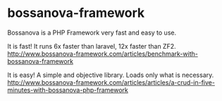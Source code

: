 # bossanova-framework

Bossanova is a PHP Framework very fast and easy to use.

It is fast! It runs 6x faster than laravel, 12x faster than ZF2.<br>
http://www.bossanova-framework.com/articles/benchmark-with-bossanova-framework

It is easy! A simple and objective library. Loads only what is necessary.<br>
http://www.bossanova-framework.com/articles/articles/a-crud-in-five-minutes-with-bossanova-php-framework

